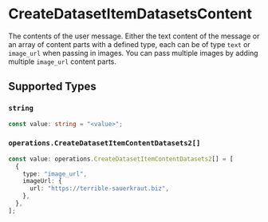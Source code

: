 # CreateDatasetItemDatasetsContent

The contents of the user message. Either the text content of the message or an array of content parts with a defined type, each can be of type `text` or `image_url` when passing in images. You can pass multiple images by adding multiple `image_url` content parts. 


## Supported Types

### `string`

```typescript
const value: string = "<value>";
```

### `operations.CreateDatasetItemContentDatasets2[]`

```typescript
const value: operations.CreateDatasetItemContentDatasets2[] = [
  {
    type: "image_url",
    imageUrl: {
      url: "https://terrible-sauerkraut.biz",
    },
  },
];
```

